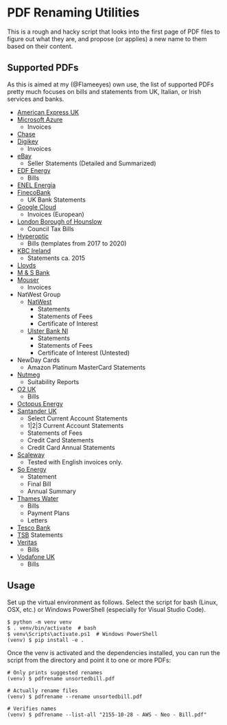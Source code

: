 <!--
SPDX-FileCopyrightText: 2020 Diego Elio Pettenò

SPDX-License-Identifier: MIT
-->

# PDF Renaming Utilities

This is a rough and hacky script that looks into the first page of PDF files to figure out
what they are, and propose (or applies) a new name to them based on their content.

## Supported PDFs

As this is aimed at my (@Flameeyes) own use, the list of supported PDFs pretty much
focuses on bills and statements from UK, Italian, or Irish services and banks.

- [American Express UK](https://www.americanexpress.com/uk/)
- [Microsoft Azure](https://azure.microsoft.com/)
  - Invoices
- [Chase](https://www.chase.com/)
- [Digikey](https://www.digikey.com/)
  - Invoices
- [eBay](https://www.ebay.com/)
  - Seller Statements (Detailed and Summarized)
- [EDF Energy](https://www.edfenergy.com/)
  - Bills
- [ENEL Energia](https://www.enel.it/)
- [FinecoBank](https://finecobank.co.uk/)
  - UK Bank Statements
- [Google Cloud](https://cloud.google.com)
  - Invoices (European)
- [London Borough of Hounslow](https://www.hounslow.gov.uk/)
  - Council Tax Bills
- [Hyperoptic](https://www.hyperoptic.com/)
  - Bills (templates from 2017 to 2020)
- [KBC Ireland](https://wwww.kbc.ie/)
  - Statements ca. 2015
- [Lloyds](https://www.lloydsbank.com/)
- [M & S Bank](https://bank.marksandspencer.com/)
- [Mouser](https://www.mouser.com/)
  - Invoices
- NatWest Group
  - [NatWest](https://nwolb.com/)
    - Statements
    - Statements of Fees
    - Certificate of Interest
  - [Ulster Bank NI](https://digital.ulsterbank.co.uk/)
    - Statements
    - Statements of Fees
    - Certificate of Interest (Untested)
- NewDay Cards
  - Amazon Platinum MasterCard Statements
- [Nutmeg](https://www.nutmeg.com/)
  - Suitability Reports
- [O2 UK](https://www.o2.co.uk/)
  - Bills
- [Octopus Energy](https://octopus.energy/)
- [Santander UK](https://www.santander.co.uk)
  - Select Current Account Statements
  - 1|2|3 Current Account Statements
  - Statements of Fees
  - Credit Card Statements
  - Credit Card Annual Statements
- [Scaleway](https://www.scaleway.com/)
  - Tested with English invoices only.
- [So Energy](https://www.so.energy/)
  - Statement
  - Final Bill
  - Annual Summary
- [Thames Water](https://www.thameswater.co.uk/)
  - Bills
  - Payment Plans
  - Letters
- [Tesco Bank](https://www.tescobank.com/)
- [TSB](https://www.tsb.co.uk/) Statements
- [Veritas](https://gruppoveritas.it/)
  - Bills
- [Vodafone UK](https://www.vodafone.co.uk/)
  - Bills

## Usage

Set up the virtual environment as follows. Select the script for bash (Linux, OSX, etc.)
or Windows PowerShell (especially for Visual Studio Code).

```
$ python -m venv venv
$ . venv/bin/activate  # bash
$ venv\Scripts\activate.ps1  # Windows PowerShell
(venv) $ pip install -e .
```

Once the venv is activated and the dependencies installed, you can run the script from the
directory and point it to one or more PDFs:

```
# Only prints suggested renames
(venv) $ pdfrename unsortedbill.pdf

# Actually rename files
(venv) $ pdfrename --rename unsortedbill.pdf

# Verifies names
(venv) $ pdfrename --list-all "2155-10-28 - AWS - Neo - Bill.pdf"
```
